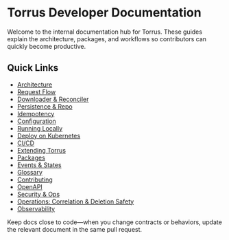 # Torrus Developer Documentation

Welcome to the internal documentation hub for Torrus.
These guides explain the architecture, packages, and workflows so
contributors can quickly become productive.

## Quick Links
- [Architecture](architecture.md)
- [Request Flow](request-flow.md)
- [Downloader & Reconciler](downloader-and-reconciler.md)
- [Persistence & Repo](persistence-and-repo.md)
- [Idempotency](idempotency.md)
- [Configuration](configuration.md)
- [Running Locally](running-locally.md)
- [Deploy on Kubernetes](deploy-k8s.md)
- [CI/CD](ci-cd.md)
- [Extending Torrus](extending.md)
- [Packages](packages.md)
- [Events & States](events-and-states.md)
- [Glossary](glossary.md)
- [Contributing](contributing.md)
- [OpenAPI](openapi.md)
- [Security & Ops](security-and-ops.md)
- [Operations: Correlation & Deletion Safety](operations.md)
- [Observability](observability.md)

Keep docs close to code—when you change contracts or behaviors,
update the relevant document in the same pull request.
